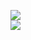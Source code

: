 [![](https://img.shields.io/badge/Made%20With-Github%20Spray-lightgrey.svg?style=for-the-badge&logo=github)](https://github.com/Annihil/github-spray#32409)  
[![](https://i.imgur.com/2DrTn0Z.gif)](https://github.com/Annihil/github-spray)